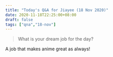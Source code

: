 ```yaml
---
title: "Today's Q&A for Jiayee (18 Nov 2020)"
date: 2020-11-18T22:25:00+08:00
draft: false
tags: ["qna","18-nov"]
---
```

> What is your dream job for the day?

A job that makes anime great as always!

